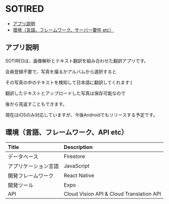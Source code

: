 # SOTIRED

-   [アプリ説明](#explanation)
-   [環境（言語、フレームワーク、サーバー要件 etc）](#dependency)

## <a id="explanation"> アプリ説明 </a>

SOTIREDは、画像解析とテキスト翻訳を組み合わせた翻訳アプリです。

会員登録不要で、写真を撮るかアルバムから選択すると

その写真の中のテキストを検知して日本語に翻訳してくれます:)

翻訳したテキストとアップロードした写真は保存可能なので

後から見返すこともできます。

現在はiOSのみ対応していますが、今後Androidでもリリースする予定です。

## <a id="dependency"> 環境（言語、フレームワーク、API etc） </a>

| Title      | Description |
| :--------- | :---------- |
| データベース     | Firestore |
| アプリケーション言語 | JavaScript |
| 開発フレームワーク  | React Native |
| 開発ツール  | Expo |
| API | Cloud Vision API & Cloud Translation API |

